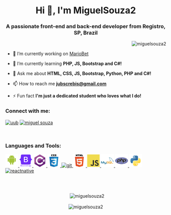 <h1 align="center">Hi 👋, I'm MiguelSouza2</h1>
<h3 align="center">A passionate front-end and back-end developer from Registro, SP, Brazil</h3>

<p align="right"> <img src="https://komarev.com/ghpvc/?username=miguelsouza2&label=Users%20who%20saw%20this%20profile&labelColor=000000color=00ff59&style=flat" alt="miguelsouza2" /> </p>


- 🔭 I’m currently working on [MarioBet](https://github.com/MiguelSouza2/MarioBet.git)

- 🌱 I’m currently learning **PHP, JS, Bootstrap and C#!**

- 💬 Ask me about **HTML, CSS, JS, Bootstrap, Python, PHP and C#!**

- 📫 How to reach me **jubscrebis@gmail.com**

- ⚡ Fun fact **I'm just a dedicated student who loves what I do!**

<h3 align="left">Connect with me:</h3>
<p align="left">
<a href="https://dev.to/uub" target="_blank"><img align="center" src="https://raw.githubusercontent.com/rahuldkjain/github-profile-readme-generator/master/src/images/icons/Social/devto.svg" alt="uub" height="30" width="40" /></a>
<a href="https://www.linkedin.com/in/miguel-souza-3b48a4274" target="_blank"><img align="center" src="https://raw.githubusercontent.com/rahuldkjain/github-profile-readme-generator/master/src/images/icons/Social/linked-in-alt.svg" alt="miguel souza" height="30" width="40" /></a>
</p><br>

<h3 align="left">Languages and Tools:</h3>
<p align="left"> <a href="https://developer.android.com" target="_blank" rel="noreferrer"> <img src="https://raw.githubusercontent.com/devicons/devicon/master/icons/android/android-original-wordmark.svg" alt="android" width="40" height="40"/> </a> <a href="https://getbootstrap.com" target="_blank" rel="noreferrer"> <img src="https://raw.githubusercontent.com/devicons/devicon/master/icons/bootstrap/bootstrap-plain-wordmark.svg" alt="bootstrap" width="40" height="40"/> </a> <a href="https://www.w3schools.com/cs/" target="_blank" rel="noreferrer"> <img src="https://raw.githubusercontent.com/devicons/devicon/master/icons/csharp/csharp-original.svg" alt="csharp" width="40" height="40"/> </a> <a href="https://www.w3schools.com/css/" target="_blank" rel="noreferrer"> <img src="https://raw.githubusercontent.com/devicons/devicon/master/icons/css3/css3-original-wordmark.svg" alt="css3" width="40" height="40"/> </a> <a href="https://git-scm.com/" target="_blank" rel="noreferrer"> <img src="https://www.vectorlogo.zone/logos/git-scm/git-scm-icon.svg" alt="git" width="40" height="40"/> </a> <a href="https://www.w3.org/html/" target="_blank" rel="noreferrer"> <img src="https://raw.githubusercontent.com/devicons/devicon/master/icons/html5/html5-original-wordmark.svg" alt="html5" width="40" height="40"/> </a> <a href="https://developer.mozilla.org/en-US/docs/Web/JavaScript" target="_blank" rel="noreferrer"> <img src="https://raw.githubusercontent.com/devicons/devicon/master/icons/javascript/javascript-original.svg" alt="javascript" width="40" height="40"/> </a> <a href="https://www.mysql.com/" target="_blank" rel="noreferrer"> <img src="https://raw.githubusercontent.com/devicons/devicon/master/icons/mysql/mysql-original-wordmark.svg" alt="mysql" width="40" height="40"/> </a> <a href="https://www.php.net" target="_blank" rel="noreferrer"> <img src="https://raw.githubusercontent.com/devicons/devicon/master/icons/php/php-original.svg" alt="php" width="40" height="40"/> </a> <a href="https://www.python.org" target="_blank" rel="noreferrer"> <img src="https://raw.githubusercontent.com/devicons/devicon/master/icons/python/python-original.svg" alt="python" width="40" height="40"/> </a> <a href="https://reactnative.dev/" target="_blank" rel="noreferrer"> <img src="https://reactnative.dev/img/header_logo.svg" alt="reactnative" width="40" height="40"/> </a> </p><br><br>



<div align="center" display="inline">
  <p>
    &nbsp;
    <img src="https://github-readme-stats.vercel.app/api?username=miguelsouza2&show_icons=true&locale=en&theme=radical&rank_icon=github&custom_title=Always+improving!&include_all_commits=true" height="200px" alt="miguelsouza2"/> <br><br>
    <img src="https://github-readme-stats.vercel.app/api/top-langs?username=miguelsouza2&show_icons=true&locale=en&layout=compact&theme=radical&custom_title=Look+at+this!" height="200px" alt="miguelsouza2"/>
    
</p>
</div>
